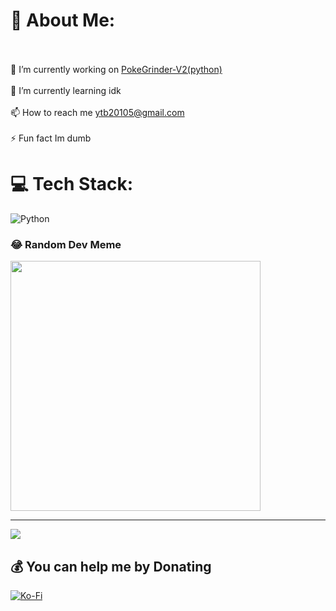 # 💫 About Me:
<br><br>    🔭 I’m currently working on [PokeGrinder-V2(python)](https://github.com/lufy20106/PokeGrinder-V2-python)<br><br>    🌱 I’m currently learning idk<br><br>    📫 How to reach me ytb20105@gmail.com<br><br>    ⚡ Fun fact Im dumb<br>


# 💻 Tech Stack:
![Python](https://img.shields.io/badge/python-3670A0?style=flat&logo=python&logoColor=ffdd54)

### 😂 Random Dev Meme
<img src='https://randommeme-five.vercel.app/' style="height: 400px;"/>

---
[![](https://visitcount.itsvg.in/api?id=lufy20105&icon=1&color=3)](https://visitcount.itsvg.in)

  ## 💰 You can help me by Donating
  [![Ko-Fi](https://img.shields.io/badge/Ko--fi-F16061?style=for-the-badge&logo=ko-fi&logoColor=white)](https://ko-fi.com/lufy20105) 

  
<!-- Proudly created with GPRM ( https://gprm.itsvg.in ) -->
